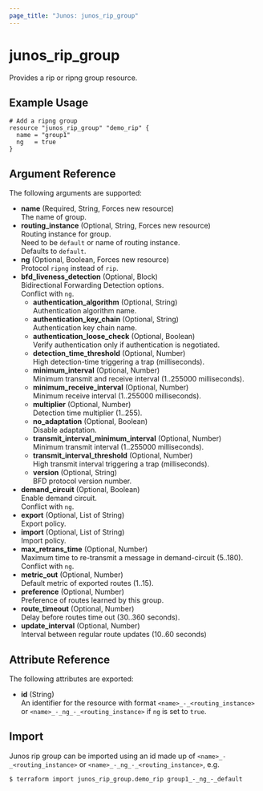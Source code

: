 ```yaml
---
page_title: "Junos: junos_rip_group"
---
```


# junos_rip_group

Provides a rip or ripng group resource.

## Example Usage

```hcl
# Add a ripng group
resource "junos_rip_group" "demo_rip" {
  name = "group1"
  ng   = true
}
```

## Argument Reference

The following arguments are supported:

- **name** (Required, String, Forces new resource)  
  The name of group.
- **routing_instance** (Optional, String, Forces new resource)  
  Routing instance for group.  
  Need to be `default` or name of routing instance.  
  Defaults to `default`.
- **ng** (Optional, Boolean, Forces new resource)  
  Protocol `ripng` instead of `rip`.
- **bfd_liveness_detection** (Optional, Block)  
  Bidirectional Forwarding Detection options.  
  Conflict with `ng`.
  - **authentication_algorithm** (Optional, String)  
    Authentication algorithm name.
  - **authentication_key_chain** (Optional, String)  
    Authentication key chain name.
  - **authentication_loose_check** (Optional, Boolean)  
    Verify authentication only if authentication is negotiated.
  - **detection_time_threshold** (Optional, Number)  
    High detection-time triggering a trap (milliseconds).
  - **minimum_interval** (Optional, Number)  
    Minimum transmit and receive interval (1..255000 milliseconds).
  - **minimum_receive_interval** (Optional, Number)  
    Minimum receive interval (1..255000 milliseconds).
  - **multiplier** (Optional, Number)  
    Detection time multiplier (1..255).
  - **no_adaptation** (Optional, Boolean)  
    Disable adaptation.
  - **transmit_interval_minimum_interval** (Optional, Number)  
    Minimum transmit interval (1..255000 milliseconds).
  - **transmit_interval_threshold** (Optional, Number)  
    High transmit interval triggering a trap (milliseconds).
  - **version** (Optional, String)  
    BFD protocol version number.
- **demand_circuit** (Optional, Boolean)  
  Enable demand circuit.  
  Conflict with `ng`.
- **export** (Optional, List of String)  
  Export policy.
- **import** (Optional, List of String)  
  Import policy.
- **max_retrans_time** (Optional, Number)  
  Maximum time to re-transmit a message in demand-circuit (5..180).  
  Conflict with `ng`.
- **metric_out** (Optional, Number)  
  Default metric of exported routes (1..15).
- **preference** (Optional, Number)  
  Preference of routes learned by this group.
- **route_timeout** (Optional, Number)  
  Delay before routes time out (30..360 seconds).
- **update_interval** (Optional, Number)  
  Interval between regular route updates (10..60 seconds)

## Attribute Reference

The following attributes are exported:

- **id** (String)  
  An identifier for the resource with format `<name>_-_<routing_instance>`  
  or `<name>_-_ng_-_<routing_instance>` if `ng` is set to `true`.

## Import

Junos rip group can be imported using an id made up of
`<name>_-_<routing_instance>` or `<name>_-_ng_-_<routing_instance>`, e.g.

```shell
$ terraform import junos_rip_group.demo_rip group1_-_ng_-_default
```
